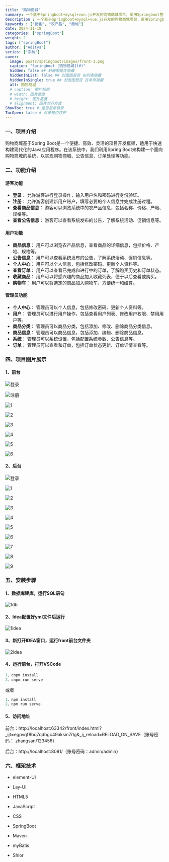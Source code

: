 ```yaml
---
title: "购物商城"
summary: 一个基于Springboot+mysql+vue.js开发的购物商城项目，采用Springboot整合了SpringMVC,Spring Data JPA,MyBatisPlus、Junit等技术。
description : 一个基于Springboot+mysql+vue.js开发的购物商城项目，采用Springboot整合了SpringMVC,Spring Data JPA,MyBatisPlus、Junit等技术。
keywords : ["销售", "农产品", "商城"] 
date: 2024-11-18
categories: ["springBoot"]
weight: 2
tags: ["springBoot"]
author: ["Aditya"]
series: ["系统"]
cover:
  image: posts/springboot/images/front-1.png
  caption: "Springboot [购物商城](#)"
  hidden: false ## 封面图是否隐藏
  hiddenInList: false ## 封面图是否 在列表隐藏
  hiddenInSingle: true ## 封面图是否 在单页隐藏
  alt: 购物商城
  # caption: 图片标题
  # width: 图片宽度
  # height: 图片高度
  # alignment: 图片对齐方式
ShowToc: true # 是否显示目录
TocOpen: false # 目录是否打开
---
```




### 一、项目介绍

购物商城基于Spring Boot是一个便捷、高效、灵活的项目开发框架，适用于快速构建现代化的Java应用程序。在该系统中，我们利用Spring Boot来构建一个面向购物商城的系统，以实现购物商城、公告信息、订单处理等功能。

### 二、功能介绍

#### 游客功能
- **登录**： 允许游客进行登录操作，输入用户名和密码进行身份验证。 
- **注册**： 允许游客创建新用户账户，填写必要的个人信息并完成注册过程。 
- **查看商品信息**： 游客可以浏览系统中的农产品信息，包括名称、价格、产地、规格等。 
- **查看公告信息**：  游客可以查看系统发布的公告，了解系统活动、促销信息等。

#### 用户功能
- **商品信息**： 用户可以浏览农产品信息，查看商品的详细信息，包括价格、产地、规格等。 
- **公告信息**：  用户可以查看系统发布的公告，了解系统活动、促销信息等。
- **个人中心**： 用户可以个人信息，包括修改密码、更新个人资料等。
- **查看订单**： 用户可以查看已完成和进行中的订单，了解购买历史和订单状态。
- **收藏商品**：  用户可以将感兴趣的商品加入收藏列表，便于以后查看或购买。
- **购物车**： 用户可以将选定的商品加入购物车，方便统一和结算。

#### 管理员功能
- **个人中心**： 管理员可以个人信息，包括修改密码、更新个人资料等。
- **用户**： 管理员可以进行用户操作，包括查看用户列表、修改用户权限、禁用用户等。
- **商品分类**： 管理员可以商品分类，包括添加、修改、删除商品分类信息。
- **商品信息**： 管理员可以商品信息，包括添加、编辑、删除商品信息。
- **系统**：  管理员可以系统设置，包括配置系统参数、公告信息等。
- **订单**： 管理员可以查看和订单，包括订单状态更新、订单详情查看等。

 
### 四、项目图片展示

#### 1、前台

![登录](./images/front-login.png)

![注册](./images/front-register.png)

![1](./images/front-1.png)

![2](./images/front-2.png)

![3](./images/front-3.png)

![4](./images/front-4.png)

![5](./images/front-5.png)

![6](./images/front-6.png)

#### 2、后台

![登录](./images/admin-login.png)

![1](./images/admin-1.png)

![2](./images/admin-2.png)

![3](./images/admin-3.png)

![4](./images/admin-4.png)

![5](./images/admin-5.png)

![6](./images/admin-6.png)

![7](./images/admin-7.png)

![8](./images/admin-8.png)

![9](./images/admin-9.png)

### 五、安装步骤

#### 1、数据库建库，运行SQL语句

![1db](./images/1db.png)

#### 2、Idea配置好yml文件后运行

![1idea](./images/1idea.png)

#### 3、新打开IDEA窗口，运行front前台文件夹

![2idea](./images/2idea.png)

#### 4、运行前台，打开VSCode

```java 
1、cnpm install
2、cnpm run serve
```

或者

```java 
1、npm install
2、npm run serve
```

#### 5、访问地址

前台：http://localhost:63342/front/index.html?_ijt=egpvqf8bq7qdbgc49aksin7i1g&_ij_reload=RELOAD_ON_SAVE（账号密码： zhangsan/123456）

后台：http://localhost:8081/（账号密码：admin/admin）

### 六、框架技术

* element-UI

* Lay-UI

* HTML5

* JavaScript

* CSS

* SpringBoot

* Maven

* myBatis

* Shior